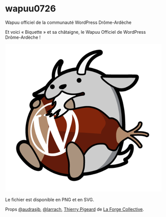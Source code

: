 # wapuu0726
Wapuu officiel de la communauté WordPress Drôme-Ardèche

Et voici « Biquette » et sa châtaigne, le Wapuu Officiel de WordPress Drôme-Ardèche !

![Biquette, le wapuu officiel de WordPress Drôme-Ardèche](https://raw.githubusercontent.com/audrasjb/wapuu0726/master/img/wapuu_07-26.png)

Le fichier est disponible en PNG et en SVG.

Props [@audrasjb](https://github.com/audrasjb), [@larrach](https://github.com/larrach), [Thierry Pigeard](http://tepe-studio.fr/) de [La Forge Collective](https://laforgecollective.fr).